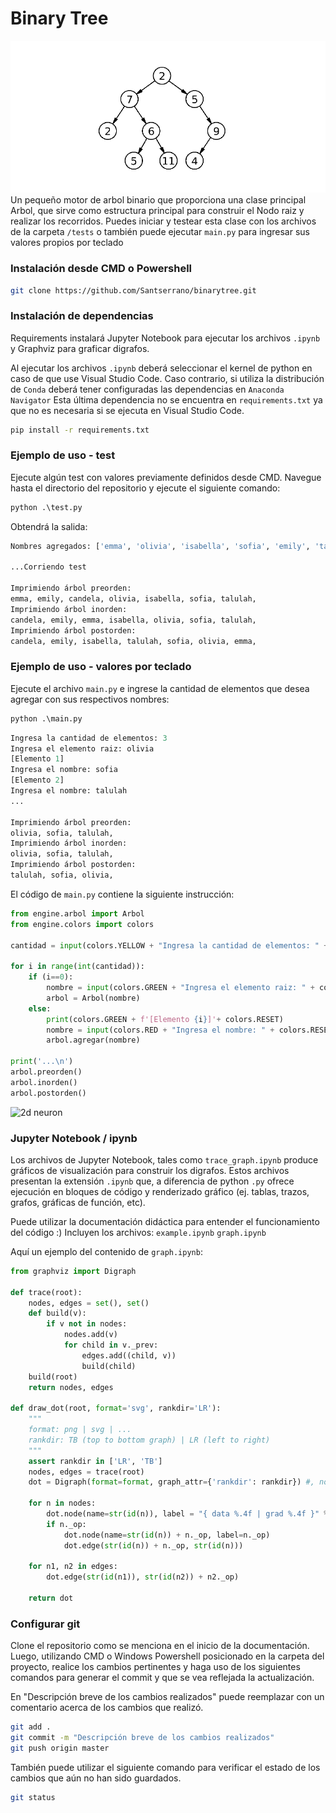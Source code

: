 
# Binary Tree
![arbol](binary-tree.png)
Un pequeño motor de arbol binario que proporciona una clase principal Arbol, que sirve como estructura principal para construir el Nodo raiz y realizar los recorridos. Puedes iniciar y testear esta clase con los archivos de la carpeta `/tests` o también puede ejecutar `main.py` para ingresar sus valores propios por teclado

### Instalación desde CMD o Powershell

```bash
git clone https://github.com/Santserrano/binarytree.git

```

### Instalación de dependencias
Requirements instalará Jupyter Notebook para ejecutar los archivos `.ipynb` y Graphviz para graficar digrafos.

Al ejecutar los archivos `.ipynb` deberá seleccionar el kernel de python en caso de que use Visual Studio Code.
Caso contrario, si utiliza la distribución de `Conda` deberá tener configuradas las dependencias en `Anaconda Navigator`
Esta última dependencia no se encuentra en `requirements.txt` ya que no es necesaria si se ejecuta en Visual Studio Code.


```bash
pip install -r requirements.txt

```

### Ejemplo de uso - test

Ejecute algún test con valores previamente definidos desde CMD.
Navegue hasta el directorio del repositorio y ejecute el siguiente comando:
```python
python .\test.py
```
Obtendrá la salida:
```python
Nombres agregados: ['emma', 'olivia', 'isabella', 'sofia', 'emily', 'talulah', 'candela']

...Corriendo test

Imprimiendo árbol preorden:
emma, emily, candela, olivia, isabella, sofia, talulah,
Imprimiendo árbol inorden:
candela, emily, emma, isabella, olivia, sofia, talulah,
Imprimiendo árbol postorden:
candela, emily, isabella, talulah, sofia, olivia, emma,
```

### Ejemplo de uso - valores por teclado

Ejecute el archivo `main.py` e ingrese la cantidad de elementos que desea agregar con sus respectivos nombres:
```python
python .\main.py
```

```python
Ingresa la cantidad de elementos: 3
Ingresa el elemento raiz: olivia
[Elemento 1]
Ingresa el nombre: sofia
[Elemento 2]
Ingresa el nombre: talulah
...

Imprimiendo árbol preorden:
olivia, sofia, talulah,
Imprimiendo árbol inorden:
olivia, sofia, talulah,
Imprimiendo árbol postorden:
talulah, sofia, olivia,
```
El código de `main.py` contiene la siguiente instrucción:
```python
from engine.arbol import Arbol
from engine.colors import colors

cantidad = input(colors.YELLOW + "Ingresa la cantidad de elementos: " + colors.RESET)

for i in range(int(cantidad)):
    if (i==0):
        nombre = input(colors.GREEN + "Ingresa el elemento raiz: " + colors.RESET)
        arbol = Arbol(nombre)
    else:
        print(colors.GREEN + f'[Elemento {i}]'+ colors.RESET)
        nombre = input(colors.RED + "Ingresa el nombre: " + colors.RESET)
        arbol.agregar(nombre)

print('...\n')
arbol.preorden()
arbol.inorden()
arbol.postorden()
```

![2d neuron](moon_mlp.png)

### Jupyter Notebook / ipynb

Los archivos de Jupyter Notebook, tales como `trace_graph.ipynb` produce gráficos de visualización para construir los digrafos. Estos archivos presentan la extensión `.ipynb` que, a diferencia de python `.py` ofrece ejecución en bloques de código y renderizado gráfico (ej. tablas, trazos, grafos, gráficas de función, etc).

Puede utilizar la documentación didáctica para entender el funcionamiento del código :)
Incluyen los archivos:
`example.ipynb` `graph.ipynb`

Aquí un ejemplo del contenido de `graph.ipynb`:

```python
from graphviz import Digraph

def trace(root):
    nodes, edges = set(), set()
    def build(v):
        if v not in nodes:
            nodes.add(v)
            for child in v._prev:
                edges.add((child, v))
                build(child)
    build(root)
    return nodes, edges

def draw_dot(root, format='svg', rankdir='LR'):
    """
    format: png | svg | ...
    rankdir: TB (top to bottom graph) | LR (left to right)
    """
    assert rankdir in ['LR', 'TB']
    nodes, edges = trace(root)
    dot = Digraph(format=format, graph_attr={'rankdir': rankdir}) #, node_attr={'rankdir': 'TB'})
    
    for n in nodes:
        dot.node(name=str(id(n)), label = "{ data %.4f | grad %.4f }" % (n.data, n.grad), shape='record')
        if n._op:
            dot.node(name=str(id(n)) + n._op, label=n._op)
            dot.edge(str(id(n)) + n._op, str(id(n)))
    
    for n1, n2 in edges:
        dot.edge(str(id(n1)), str(id(n2)) + n2._op)
    
    return dot
```
### Configurar git 

Clone el repositorio como se menciona en el inicio de la documentación.
Luego, utilizando CMD o Windows Powershell posicionado en la carpeta del proyecto, realice los cambios pertinentes y haga uso de los siguientes comandos para generar el commit y que se vea reflejada la actualización.

En "Descripción breve de los cambios realizados" puede reemplazar con un comentario acerca de los cambios que realizó.

```bash
git add .
git commit -m "Descripción breve de los cambios realizados"
git push origin master
```

También puede utilizar el siguiente comando para verificar el estado de los cambios que aún no han sido guardados.
```bash
git status
```
